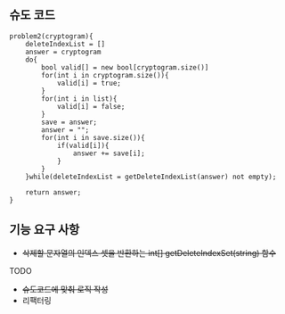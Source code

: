 ## 슈도 코드

```
problem2(cryptogram){
    deleteIndexList = []
    answer = cryptogram        
    do{
        bool valid[] = new bool[cryptogram.size()]
        for(int i in cryptogram.size()){
            valid[i] = true;
        }
        for(int i in list){
            valid[i] = false;
        }
        save = answer;
        answer = "";
        for(int i in save.size()){
            if(valid[i]){
                answer += save[i];
            }
        }
    }while(deleteIndexList = getDeleteIndexList(answer) not empty);
    
    return answer;
}
```

## 기능 요구 사항
- ~~삭제할 문자열의 인덱스 셋을 반환하는 int[] getDeleteIndexSet(string) 함수~~

TODO
- ~~슈도코드에 맞춰 로직 작성~~
- 리팩터링